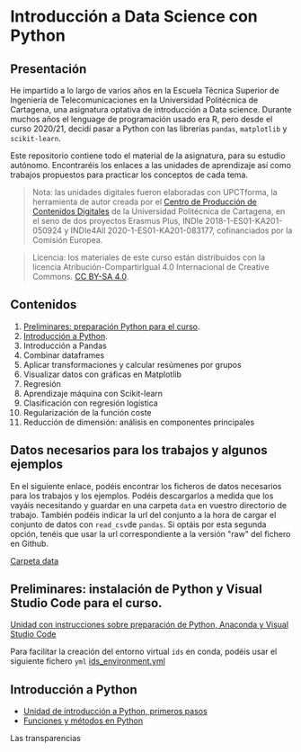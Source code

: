 # Introducción a Data Science con Python

## Presentación

He impartido a lo largo de varios años en la Escuela Técnica Superior de Ingeniería de Telecomunicaciones en la Universidad Politécnica de Cartagena, una asignatura optativa de introducción a Data science. Durante muchos años el lenguage de programación usado era R, pero desde el curso 2020/21, decidí pasar a Python con las librerías `pandas`, `matplotlib` y `scikit-learn`. 

Este repositorio contiene todo el material de la asignatura, para su estudio autónomo. Encontraréis los enlaces a las unidades de aprendizaje así como trabajos propuestos para practicar los conceptos de cada tema.

> Nota: las unidades digitales fueron elaboradas con UPCTforma, la herramienta de autor creada por el [Centro de Producción de Contenidos Digitales](http://cpcd.upct.es/) de la Universidad Politécnica de Cartagena, en el seno de dos proyectos Erasmus Plus, INDIe 2018-1-ES01-KA201-050924 y INDIe4All  2020-1-ES01-KA201-083177, cofinanciados por la Comisión Europea.

> Licencia: los materiales de este curso están distribuidos con la licencia Atribución-CompartirIgual 4.0 Internacional de Creative Commons. [CC BY-SA 4.0](https://creativecommons.org/licenses/by-sa/4.0/deed.es). 

## Contenidos

1. [Preliminares: preparación Python para el curso](#preliminares-instalaci%C3%B3n-de-python-y-visual-studio-code-para-el-curso).
2. [Introducción a Python](#Introducci%C3%B3n-a-Python).
3. Introducción a Pandas
4. Combinar dataframes
5. Aplicar transformaciones y calcular resúmenes por grupos
6. Visualizar datos con gráficas en Matplotlib
7. Regresión
8. Aprendizaje máquina con Scikit-learn
9. Clasificación con regresión logística
10. Regularización de la función coste
11. Reducción de dimensión: análisis en componentes principales


## Datos necesarios para los trabajos y algunos ejemplos

En el siguiente enlace, podéis encontrar los ficheros de datos necesarios para los trabajos y los ejemplos. Podéis descargarlos a medida que los vayáis necesitando y guardar en una carpeta `data` en vuestro directorio de trabajo. También podéis indicar la url del conjunto a la hora de cargar el conjunto de datos con `read_csv`de `pandas`. Si optáis por esta segunda opción, tenéis que usar la url correspondiente a la versión "raw" del fichero en Github.

[Carpeta data](data/)

## Preliminares: instalación de Python y Visual Studio Code para el curso.

[Unidad con instrucciones sobre preparación de Python, Anaconda y Visual Studio Code](https://opencontent.upct.es/3240eb3933be43129adf7ccb23f1fcda/962daf11bddf469a94882d702aa95b17/)

Para facilitar la creación del entorno virtual `ids` en conda, podéis usar el siguiente fichero `yml` [ids_environment.yml](transparencias/00-preliminares_python_vscode/ids_environment.yml)


## Introducción a Python

- [Unidad de introducción a Python, primeros pasos](https://opencontent.upct.es/3240eb3933be43129adf7ccb23f1fcda/4a6d472072f8484891005cad326a8f34/)
- [Funciones y métodos en Python](https://opencontent.upct.es/3240eb3933be43129adf7ccb23f1fcda/8e24b1604bbd4599b06111374c6ad2d0/)

Las transparencias



